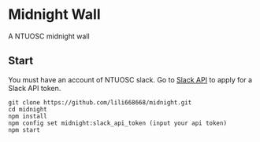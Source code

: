 # Midnight Wall

A NTUOSC midnight wall

## Start

You must have an account of NTUOSC slack.
Go to [Slack API](https://api.slack.com) to apply for a Slack API token.

```
git clone https://github.com/lili668668/midnight.git
cd midnight
npm install
npm config set midnight:slack_api_token (input your api token)
npm start
```

